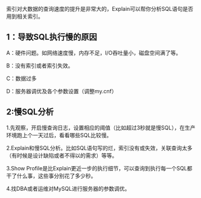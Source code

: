 索引对大数据的查询速度的提升是非常大的，Explain可以帮你分析SQL语句是否用到相关索引。

## 1：导致SQL执行慢的原因
A：硬件问题。如网络速度慢，内存不足，I/O吞吐量小，磁盘空间满了等。

B：没有索引或者索引失效。

C：数据过多

D：服务器调优及各个参数设置（调整my.cnf）


## 2:慢SQL分析

1.先观察，开启慢查询日志，设置相应的阈值（比如超过3秒就是慢SQL），在生产环境跑上个一天过后，看看哪些SQL比较慢。

2.Explain和慢SQL分析。比如SQL语句写的烂，索引没有或失效，关联查询太多（有时候是设计缺陷或者不得以的需求）等等。

3.Show Profile是比Explain更近一步的执行细节，可以查询到执行每一个SQL都干了什么事，这些事分别花了多少秒。

4.找DBA或者运维对MySQL进行服务器的参数调优。
